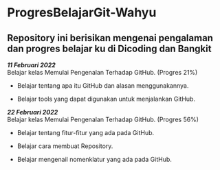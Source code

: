 # ProgresBelajarGit-Wahyu
## Repository ini berisikan mengenai pengalaman dan progres belajar ku di Dicoding dan Bangkit 

***11 Februari 2022***  
Belajar kelas Memulai Pengenalan Terhadap GitHub. (Progres 21%)

  * Belajar tentang apa itu GitHub dan alasan menggunakannya.

  * Belajar tools yang dapat digunakan untuk menjalankan GitHub.

***22 Februari 2022***  
Belajar kelas Memulai Pengenalan Terhadap GitHub. (Progres 56%)
  
  * Belajar tentang fitur-fitur yang ada pada GitHub.

  * Belajar cara membuat Repository.

  * Belajar mengenail nomenklatur yang ada pada GitHub.

